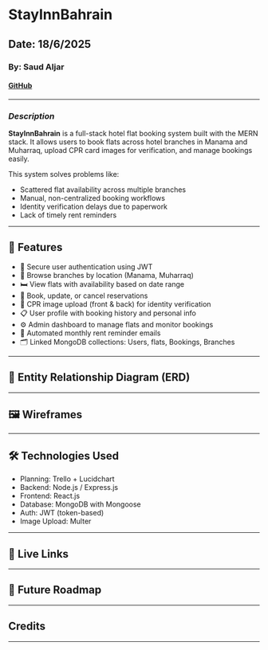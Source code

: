 # StayInnBahrain

## Date: 18/6/2025

### By: Saud Aljar

#### [GitHub](https://github.com/SAljar99)

---

### **_Description_**

**StayInnBahrain** is a full-stack hotel flat booking system built with the MERN stack. It allows users to book flats across hotel branches in Manama and Muharraq, upload CPR card images for verification, and manage bookings easily.

This system solves problems like:

- Scattered flat availability across multiple branches
- Manual, non-centralized booking workflows
- Identity verification delays due to paperwork
- Lack of timely rent reminders

---

## 🚀 Features

- 🔐 Secure user authentication using JWT
- 🏨 Browse branches by location (Manama, Muharraq)
- 🛏️ View flats with availability based on date range
- 🧾 Book, update, or cancel reservations
- 🪪 CPR image upload (front & back) for identity verification
- 📋 User profile with booking history and personal info
- ⚙️ Admin dashboard to manage flats and monitor bookings
- 📧 Automated monthly rent reminder emails
- 🗂️ Linked MongoDB collections: Users, flats, Bookings, Branches

---

## 🧩 Entity Relationship Diagram (ERD)



---

## 🖼️ Wireframes



---

## 🛠️ Technologies Used

- Planning: Trello + Lucidchart 
- Backend: Node.js / Express.js
- Frontend: React.js
- Database: MongoDB with Mongoose
- Auth: JWT (token-based)
- Image Upload: Multer  

---

## 🔗 Live Links



---

## 🧭 Future Roadmap



---

##  Credits



---
